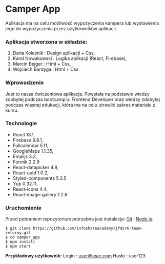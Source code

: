 # Camper App

Aplikacja ma na celu możliwość wypożyczenia kampera lub wystawienia jego do wypożyczenia przez użytkowników aplikacji.


### Aplikacja stworzona w składzie:

1. Daria Koleśnik : Design aplikacji + Css,
2. Karol Nowakowski : Logika aplikacji (React, Firebase),
3. Marcin Bejger : Html + Css,
4. Wojciech Bardyga : Html + Css

### Wprowadzenie
Jest to nasza ćwiczeniowa aplikacja. Powstała na podstawie wiedzy zdobytej podczas bootcamp’u: Frontend Developer oraz wiedzy zdobytej podczas własnej edukacji, która ma na celu utrwalić zakres materiału z kursu. 

### Technologie

* React 18.1,
* Firebase 9.8.1,
* Fullcalendar 5.11,
* GoogleMaps 1.1.35,
* Emailjs 3.2,
* Formik 2.2.9
* React-datapicker 4.8,
* React-uuid 1.0.2,
* Styled-components 5.3.5
* Yup 0.32.11,
* React-icons 4.4,
* React-image-gallery 1.2.8

### Uruchomienie

Przed pobraniem repozytorium potrzebna jest instalacja: [Git](https://git-scm.com) i [Node.js](https://nodejs.org/en/download/). 
```
$ git clone https://github.com/infoshareacademy/jfdzr6-team-returny.git
$ cd camper_app
$ npm install
$ npm start
```


**Przykładowy użytkownik:**
Login : user@user.com
Hasło : user123




